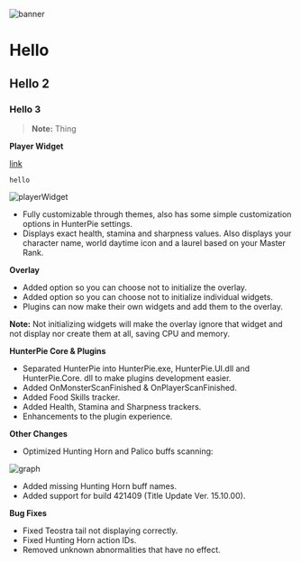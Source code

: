 ﻿![banner](https://cdn.discordapp.com/attachments/402557384209203200/784930643326926858/v10399.png)

# Hello
## Hello 2
### Hello 3

> **Note:** Thing

**Player Widget**

[link](https://cdn.discordapp.com/attachments/695356109464273026/783405724554231849/unknown.png)

`hello`

![playerWidget](https://cdn.discordapp.com/attachments/402557384209203200/784922043530346516/unknown.png)

- Fully customizable through themes, also has some simple customization options in HunterPie settings.
- Displays exact health, stamina and sharpness values. Also displays your character name, world daytime icon and a laurel based on your Master Rank.

**Overlay**

- Added option so you can choose not to initialize the overlay.
- Added option so you can choose not to initialize individual widgets.
- Plugins can now make their own widgets and add them to the overlay.

**Note:** Not initializing widgets will make the overlay ignore that widget and not display nor create them at all, saving CPU and memory.

**HunterPie Core & Plugins**

- Separated HunterPie into HunterPie.exe, HunterPie.UI.dll and HunterPie.Core. dll to make plugins development easier.
- Added OnMonsterScanFinished & OnPlayerScanFinished.
- Added Food Skills tracker.
- Added Health, Stamina and Sharpness trackers.
- Enhancements to the plugin experience.

**Other Changes**

- Optimized Hunting Horn and Palico buffs scanning:

![graph](https://cdn.discordapp.com/attachments/695356109464273026/783405724554231849/unknown.png)

- Added missing Hunting Horn buff names.
- Added support for build 421409 (Title Update Ver. 15.10.00).

**Bug Fixes**

- Fixed Teostra tail not displaying correctly.
- Fixed Hunting Horn action IDs.
- Removed unknown abnormalities that have no effect.
